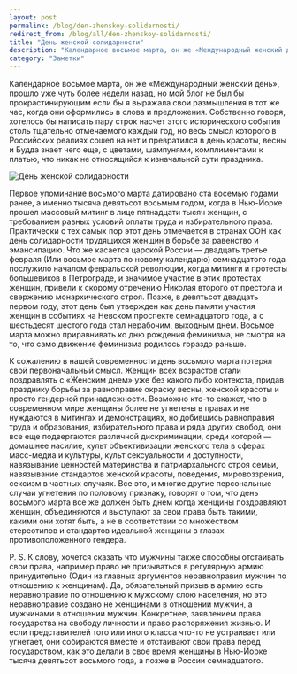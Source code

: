 ```yaml
---
layout: post
permalink: /blog/den-zhenskoy-solidarnosti/
redirect_from: /blog/all/den-zhenskoy-solidarnosti/
title: "День женской солидарности"
description: "Календарное восьмое марта, он же «Международный женский день», прошло уже чуть более недели назад, но мой блог не был бы прокрастинирующим если бы я выражала свои размышления в тот же час, когда они оформились в слова и предложения. Собственно говоря, хотелось бы написать пару строк насчет этого исторического события столь тщательно отмечаемого каждый год, но весь смысл которого в Российских реалиях сошел на нет и превратился в день красоты, весны и Будда знает чего еще, с цветами, шампунями, комплиментами к платью, что никак не относящийся к изначальной сути праздника."
category: "Заметки"
---
```


Календарное восьмое марта, он же «Международный женский день», прошло уже чуть более недели назад, но мой блог не был бы прокрастинирующим если бы я выражала свои размышления в тот же час, когда они оформились в слова и предложения. Собственно говоря, хотелось бы написать пару строк насчет этого исторического события столь тщательно отмечаемого каждый год, но весь смысл которого в Российских реалиях сошел на нет и превратился в день красоты, весны и Будда знает чего еще, с цветами, шампунями, комплиментами к платью, что никак не относящийся к изначальной сути праздника.

![День женской солидарности](http://i.imgur.com/xeuZeb9.jpg)

Первое упоминание восьмого марта датировано ста восемью годами ранее, а именно тысяча девятьсот восьмым годом, когда в Нью-Йорке прошел массовый митинг в лице пятнадцати тысяч женщин, с требованием равных условий оплаты труда и избирательного права. Практически с тех самых пор этот день отмечается в странах ООН как день солидарности трудящихся женщин в борьбе за равенство и эмансипацию. Что же касается царской России — двадцать третье февраля (Или восьмое марта по новому календарю) семнадцатого года послужило началом февральской революции, когда митинги и протесты большевиков в Петрограде, и значимое участие в этих протестах женщин, привели к скорому отречению Николая второго от престола и свержению монархического строя. Позже, в девятьсот двадцать первом году, этот день был утвержден как день памяти участия женщин в событиях на Невском проспекте семнадцатого года, а с шестьдесят шестого года стал нерабочим, выходным днем. Восьмое марта можно приравнивать ко дню рождения феминизма, не смотря на то, что само движение феминизма родилось гораздо раньше.

К сожалению в нашей современности день восьмого марта потерял свой первоначальный смысл. Женщин всех возрастов стали поздравлять с «Женским днем» уже без какого либо контекста, придав празднику борьбы за равноправие окраску весны, женской красоты и просто гендерной принадлежности. Возможно кто-то скажет, что в современном мире женщины более не угнетены в правах и не нуждаются в митингах и демонстрациях, но добившись равноправия труда и образования, избирательного права и ряда других свобод, они все еще подвергаются различной дискриминации, среди которой — домашнее насилие, культ объективизации женского тела в сферах масс-медиа и культуры, культ сексуальности и доступности, навязывание ценностей материнства и патриархального строя семьи, навязывание стандартов женской красоты, поведения, мировоззрения, сексизм в частных случаях. Все это, и многие другие персональные случаи угнетения по половому признаку, говорят о том, что день восьмого марта все же должен быть днем когда женщины поздравляют женщин, объединяются и выступают за свои права быть такими, какими они хотят быть, а не в соответствии со множеством стереотипов и стандартов идеальной женщины в глазах противоположенного гендера.

P. S. К слову, хочется сказать что мужчины также способны отстаивать свои права, например право не призываться в регулярную армию принудительно (Один из главных аргументов неравноправия мужчин по отношению к женщинам). Да, обязательный призыв в армию есть неравноправие по отношению к мужскому слою населения, но это неравноправие создано не женщинами в отношении мужчин, а мужчинами в отношении мужчин. Конкретнее, заявлением права государства на свободу личности и право распоряжения жизнью. И если представителей того или иного класса что-то не устраивает или угнетает, они собираются вместе и отстаивают свои права перед государством, как это делали в свое время женщины в Нью-Йорке тысяча девятьсот восьмого года, а позже в России семнадцатого.